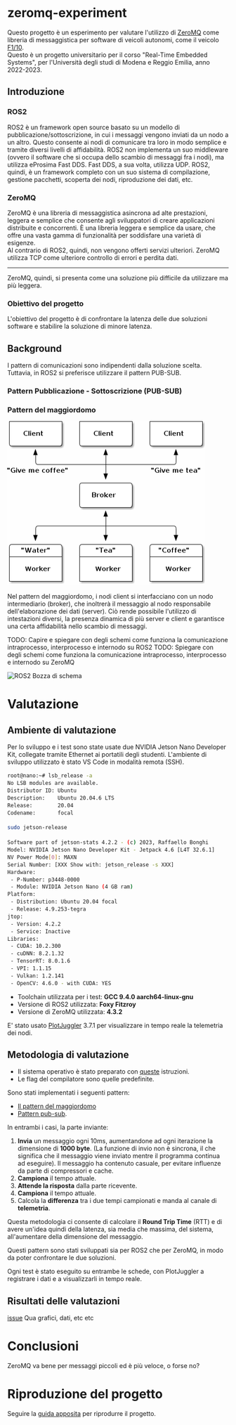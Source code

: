 # zeromq-experiment
Questo progetto è un esperimento per valutare l'utilizzo di
[ZeroMQ](https://zeromq.org/) 
come libreria di messaggistica per software di veicoli autonomi, come il veicolo
[F1/10](https://f1tenth.org/).  
Questo è un progetto universitario per il corso "Real-Time Embedded Systems", per l'Università degli studi di Modena e Reggio Emilia, anno 2022-2023.

## Introduzione
### ROS2
ROS2 è un framework open source basato su un modello di pubblicazione/sottoscrizione, in cui i messaggi vengono inviati da un nodo a un altro. Questo consente ai nodi di comunicare tra loro in modo semplice e tramite diversi livelli di affidabilità.
ROS2 non implementa un suo middleware (ovvero il software che si occupa dello scambio di messaggi fra i nodi), ma utilizza eProsima Fast DDS.
Fast DDS, a sua volta, utilizza UDP.
ROS2, quindi, è un framework completo con un suo sistema di compilazione, gestione pacchetti, scoperta dei nodi, riproduzione dei dati, etc.  
### ZeroMQ
ZeroMQ è una libreria di messaggistica asincrona ad alte prestazioni, leggera e semplice che consente agli sviluppatori di creare applicazioni distribuite e concorrenti. È una libreria leggera e semplice da usare, che offre una vasta gamma di funzionalità per soddisfare una varietà di esigenze.  
Al contrario di ROS2, quindi, non vengono offerti servizi ulteriori.
ZeroMQ utilizza TCP come ulteriore controllo di errori e perdita dati.  

---

ZeroMQ, quindi, si presenta come una soluzione più difficile da utilizzare ma più leggera.
### Obiettivo del progetto
L'obiettivo del progetto è di confrontare la latenza delle due soluzioni software e stabilire la soluzione di minore latenza.

## Background
I pattern di comunicazioni sono indipendenti dalla soluzione scelta.  
Tuttavia, in ROS2 si preferisce utilizzare il pattern PUB-SUB.
### Pattern Pubblicazione - Sottoscrizione (PUB-SUB)

### Pattern del maggiordomo
![Pattern del maggiordomo](docs/majordomo.png)  

Nel pattern del maggiordomo, i nodi client si interfacciano con un nodo intermediario (broker), che inoltrerà il messaggio al 
nodo responsabile dell'elaborazione dei dati (server). Ciò rende possibile l'utilizzo di intestazioni diversi, la presenza dinamica di più
server e client e garantisce una certa affidabilità nello scambio di messaggi.

TODO: Capire e spiegare con degli schemi come funziona la comunicazione intraprocesso, interprocesso e internodo su ROS2
TODO: Spiegare con degli schemi come funziona la comunicazione intraprocesso, interprocesso e internodo su ZeroMQ  

![ROS2 Bozza di schema](https://github.com/ElDavoo/zeromq-experiment/assets/4050967/5eca201f-98d8-4ffa-913b-0ac451c3761a)

# Valutazione
## Ambiente di valutazione
Per lo sviluppo e i test sono state usate due NVIDIA Jetson Nano Developer Kit, 
collegate tramite Ethernet ai portatili degli studenti.
L'ambiente di sviluppo utilizzato è stato VS Code in modalità remota (SSH).
```sh
root@nano:~# lsb_release -a
No LSB modules are available.
Distributor ID: Ubuntu
Description:    Ubuntu 20.04.6 LTS
Release:        20.04
Codename:       focal

sudo jetson-release

Software part of jetson-stats 4.2.2 - (c) 2023, Raffaello Bonghi
Model: NVIDIA Jetson Nano Developer Kit - Jetpack 4.6 [L4T 32.6.1]
NV Power Mode[0]: MAXN
Serial Number: [XXX Show with: jetson_release -s XXX]
Hardware:
 - P-Number: p3448-0000
 - Module: NVIDIA Jetson Nano (4 GB ram)
Platform:
 - Distribution: Ubuntu 20.04 focal
 - Release: 4.9.253-tegra
jtop:
 - Version: 4.2.2
 - Service: Inactive
Libraries:
 - CUDA: 10.2.300
 - cuDNN: 8.2.1.32
 - TensorRT: 8.0.1.6
 - VPI: 1.1.15
 - Vulkan: 1.2.141
 - OpenCV: 4.6.0 - with CUDA: YES
```
- Toolchain utilizzata per i test: **GCC 9.4.0 aarch64-linux-gnu**
- Versione di ROS2 utilizzata: **Foxy Fitzroy**
- Versione di ZeroMQ utilizzata: **4.3.2**

E' stato usato
[PlotJuggler](https://github.com/facontidavide/PlotJuggler) 3.7.1 
per visualizzare in tempo reale la telemetria dei nodi.

## Metodologia di valutazione
- Il sistema operativo è stato preparato con [queste](docs/real-time-tricks.md) istruzioni.
- Le flag del compilatore sono quelle predefinite.

Sono stati implementati i seguenti pattern:
 - [Il pattern del maggiordomo](https://rfc.zeromq.org/spec/7/)
 - [Pattern pub-sub](https://rfc.zeromq.org/spec/29/).  

In entrambi i casi, la parte inviante:
1. **Invia** un messaggio ogni 10ms, aumentandone ad ogni iterazione la dimensione di **1000 byte**. (La funzione di invio non è sincrona, il che significa che il messaggio viene inviato mentre il programma continua ad eseguire). Il messaggio ha contenuto casuale, per evitare influenze da parte di compressori e cache.
2. **Campiona** il tempo attuale.
3. **Attende la risposta** dalla parte ricevente.
4. **Campiona** il tempo attuale.
5. Calcola la **differenza** tra i due tempi campionati e manda al canale di **telemetria**.

Questa metodologia ci consente di calcolare il **Round Trip Time** (RTT) e di avere un'idea quindi della latenza, sia media che massima, del sistema, all'aumentare della dimensione del messaggio.

Questi pattern sono stati sviluppati sia per ROS2 che per ZeroMQ, in modo da poter confrontare le due soluzioni.

Ogni test è stato eseguito su entrambe le schede, con PlotJuggler a registrare i dati e a visualizzarli in tempo reale.  



## Risultati delle valutazioni
[issue](https://github.com/ElDavoo/zeromq-experiment/issues/1)
Qua grafici, dati, etc etc

# Conclusioni
ZeroMQ va bene per messaggi piccoli ed è più veloce, o forse no? 

# Riproduzione del progetto
Seguire la
[guida apposita](docs/building.md)
per riprodurre il progetto.